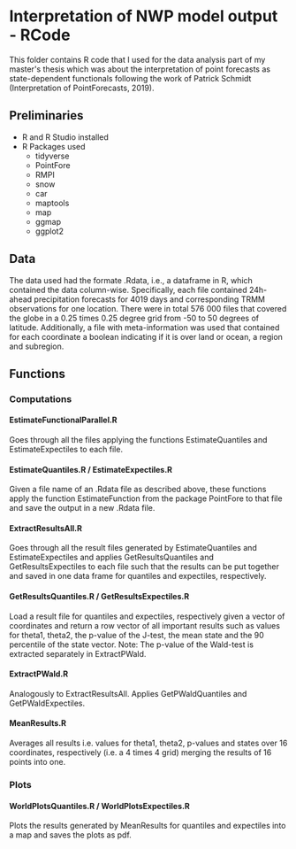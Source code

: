 # Interpretation of NWP model output - RCode
This folder contains R code that I used for the data analysis part of my master's thesis which was about the interpretation of point forecasts as state-dependent functionals following the work of Patrick Schmidt (Interpretation of PointForecasts, 2019).


## Preliminaries
* R and R Studio installed
* R Packages used
    * tidyverse
    * PointFore
    * RMPI
    * snow
    * car
    * maptools
    * map
    * ggmap
    + ggplot2

## Data
The data used had the formate .Rdata, i.e., a dataframe in R, which contained the data column-wise. Specifically, each file contained 24h-ahead precipitation forecasts for 4019 days and corresponding TRMM observations for one location. There were in total 576 000 files that covered the globe in a 0.25 times 0.25 degree grid from -50 to 50 degrees of latitude.
Additionally, a file with meta-information was used that contained for each coordinate a boolean indicating if it is over land or ocean, a region and subregion.

## Functions

### Computations

#### EstimateFunctionalParallel.R
Goes through all the files applying the functions EstimateQuantiles and EstimateExpectiles to each file.

#### EstimateQuantiles.R / EstimateExpectiles.R
Given a file name of an .Rdata file as described above, these functions apply the function EstimateFunction from the package PointFore to that file and save the output in a new .Rdata file.

#### ExtractResultsAll.R
Goes through all the result files generated by EstimateQuantiles and EstimateExpectiles and applies GetResultsQuantiles and GetResultsExpectiles to each file such that the results can be put together and saved in one data frame for quantiles and expectiles, respectively.

#### GetResultsQuantiles.R / GetResultsExpectiles.R
Load a result file for quantiles and expectiles, respectively given a vector of coordinates and return a row vector of all important results such as values for theta1, theta2, the p-value of the J-test, the mean state and the 90 percentile of the state vector. Note: The p-value of the Wald-test is extracted separately in ExtractPWald.

#### ExtractPWald.R
Analogously to ExtractResultsAll. Applies GetPWaldQuantiles and GetPWaldExpectiles.

#### MeanResults.R
Averages all results i.e. values for theta1, theta2, p-values and states over 16 coordinates, respectively (i.e. a 4 times 4 grid) merging the results of 16 points into one.

### Plots

#### WorldPlotsQuantiles.R / WorldPlotsExpectiles.R
Plots the results generated by MeanResults for quantiles and expectiles into a map and saves the plots as pdf.
